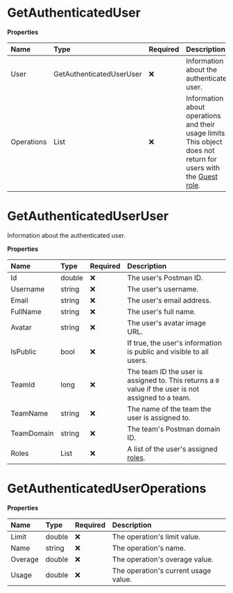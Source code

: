 # GetAuthenticatedUser

**Properties**

| Name       | Type                                 | Required | Description                                                                                                                                                                                                     |
| :--------- | :----------------------------------- | :------- | :-------------------------------------------------------------------------------------------------------------------------------------------------------------------------------------------------------------- |
| User       | GetAuthenticatedUserUser             | ❌       | Information about the authenticated user.                                                                                                                                                                       |
| Operations | List<GetAuthenticatedUserOperations> | ❌       | Information about operations and their usage limits. This object does not return for users with the [Guest role](https://learning.postman.com/docs/collaborating-in-postman/roles-and-permissions/#team-roles). |

# GetAuthenticatedUserUser

Information about the authenticated user.

**Properties**

| Name       | Type         | Required | Description                                                                                                                          |
| :--------- | :----------- | :------- | :----------------------------------------------------------------------------------------------------------------------------------- |
| Id         | double       | ❌       | The user's Postman ID.                                                                                                               |
| Username   | string       | ❌       | The user's username.                                                                                                                 |
| Email      | string       | ❌       | The user's email address.                                                                                                            |
| FullName   | string       | ❌       | The user's full name.                                                                                                                |
| Avatar     | string       | ❌       | The user's avatar image URL.                                                                                                         |
| IsPublic   | bool         | ❌       | If true, the user's information is public and visible to all users.                                                                  |
| TeamId     | long         | ❌       | The team ID the user is assigned to. This returns a `0` value if the user is not assigned to a team.                                 |
| TeamName   | string       | ❌       | The name of the team the user is assigned to.                                                                                        |
| TeamDomain | string       | ❌       | The team's Postman domain ID.                                                                                                        |
| Roles      | List<string> | ❌       | A list of the user's assigned [roles](https://learning.postman.com/docs/collaborating-in-postman/roles-and-permissions/#team-roles). |

# GetAuthenticatedUserOperations

**Properties**

| Name    | Type   | Required | Description                          |
| :------ | :----- | :------- | :----------------------------------- |
| Limit   | double | ❌       | The operation's limit value.         |
| Name    | string | ❌       | The operation's name.                |
| Overage | double | ❌       | The operation's overage value.       |
| Usage   | double | ❌       | The operation's current usage value. |

<!-- This file was generated by liblab | https://liblab.com/ -->
